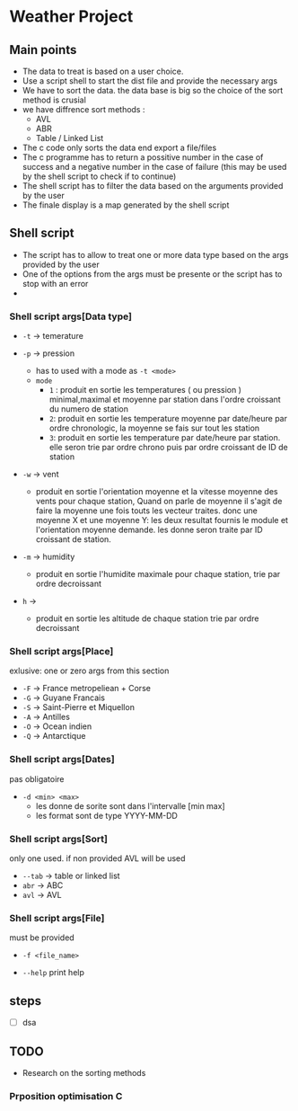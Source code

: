 # Weather Project
## Main points
- The data to treat is based on a user choice.
- Use a script shell to start the dist file and provide the necessary args
- We have to sort the data. the data base is big so the choice of the sort method is crusial
- we have diffrence sort methods :
    - AVL
    - ABR
    - Table / Linked List
- The c code only sorts the data end export a file/files 
- The c programme has to return a possitive number in the case of success and a negative number in the case of failure (this may be used by the shell script to check if to continue)
- The shell script has to filter the data based on the arguments provided by the user
- The finale display is a map generated by the shell script

## Shell script
- The script has to allow to treat one or more data type based on the args provided by the user
- One of the options from the args must be presente or the script has to stop with an error
-

### Shell script args[Data type]
- `-t` -> temerature 
- `-p` -> pression
    -   has to used with a mode as `-t <mode>` 
    - `mode`
        -  `1` : produit en sortie les temperatures ( ou pression ) minimal,maximal et moyenne par station dans l'ordre croissant du numero de station
        -  `2`: produit en sortie les temperature moyenne par date/heure par ordre chronologic, la moyenne se fais sur tout les station
        -  `3`:  produit en sortie les temperature par date/heure par station. elle seron trie par ordre chrono puis par ordre croissant de ID de station

- `-w` -> vent
    - produit en sortie l'orientation moyenne et la vitesse moyenne des vents pour chaque station, Quand on parle de moyenne il s'agit de faire la moyenne une fois touts les vecteur traites. donc une moyenne X et une moyenne Y: les deux resultat fournis le module et l'orientation moyenne demande. les donne seron traite par ID croissant de station. 
- `-m` -> humidity
    - produit en sortie l'humidite maximale pour chaque station, trie par ordre decroissant
- `h` ->
    - produit en sortie les altitude de chaque station trie par ordre decroissant 

### Shell script args[Place]
exlusive: one or zero args from this section
-   `-F` -> France metropeliean + Corse
-   `-G` -> Guyane Francais
-   `-S` -> Saint-Pierre et Miquellon
-   `-A` -> Antilles
-   `-O` -> Ocean indien
-   `-Q` -> Antarctique

### Shell script args[Dates]
pas obligatoire
-   `-d <min> <max>`
    -   les donne de sorite sont dans l'intervalle [min max]
    -   les format sont de type YYYY-MM-DD


### Shell script args[Sort]
only one used. if non provided AVL will be used 
-   `--tab` -> table or linked list
-   `abr` -> ABC
-   `avl` -> AVL 

### Shell script args[File]
must be provided
-   `-f <file_name>` 

- `--help` print help

## steps 
- [ ] dsa

## TODO
-   Research on the sorting methods

### Prposition optimisation C
